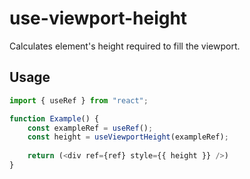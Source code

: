 # use-viewport-height

Calculates element's height required to fill the viewport.

## Usage

```ts
import { useRef } from "react";

function Example() {
    const exampleRef = useRef();
    const height = useViewportHeight(exampleRef);
  
    return (<div ref={ref} style={{ height }} />)
}
```
